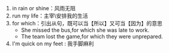 1. in rain or shine：风雨无阻
2. run my life：主宰\安排我的生活
3. for which：引出从句，既可以当【所以】又可当【因为】的意思
   - She missed the bus,for which she was late to work.
   - The team lost the game,for which they were unprepared.
4. I'm quick on my feet : 我手脚麻利